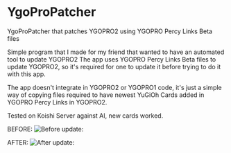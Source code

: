 # YgoProPatcher
YgoProPatcher that patches YGOPRO2 using YGOPRO Percy Links Beta files

Simple program that I made for my friend that wanted to have an automated tool to update YGOPRO2
The app uses YGOPRO Percy Links Beta files to update YGOPRO2,
so it's required for one to update it before trying to do it with this app.

The app doesn't integrate in YGOPRO2 or YGOPRO1 code, it's just a simple way of copying files required to have newest YuGiOh Cards
added in YGOPRO Percy Links in YGOPRO2.

Tested on Koishi Server against AI, new cards worked.

BEFORE:
![Before update:](https://i.imgur.com/F3aS3Ty.jpg)

AFTER:
![After update:](https://i.imgur.com/BTOaBbr.jpg)
